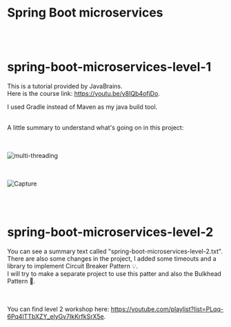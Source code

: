 # Spring Boot microservices
<br><br>
# spring-boot-microservices-level-1

This is a tutorial provided by JavaBrains.<br>Here is the course link: https://youtu.be/y8IQb4ofjDo.

I used Gradle instead of Maven as my java build tool.

<br>
A little summary to understand what's going on in this project:

<br><br>
![multi-threading](https://user-images.githubusercontent.com/72088440/187515784-59262663-cdd4-4d01-b4c1-1c212f598903.PNG)

<br><br>
![Capture](https://user-images.githubusercontent.com/72088440/187515806-511a4dc1-c4ad-44aa-8de8-c0837ea39e84.PNG)

<br><br>
# spring-boot-microservices-level-2

You can see a summary text called "spring-boot-microservices-level-2.txt".<br>
There are also some changes in the project, I added some timeouts and a library to implement Circuit Breaker Pattern 💡.<br>
I will try to make a separate project to use this patter and also the Bulkhead Pattern 🚢.<br>

<br><br>
You can find level 2 workshop here: https://youtube.com/playlist?list=PLqq-6Pq4lTTbXZY_elyGv7IkKrfkSrX5e.
